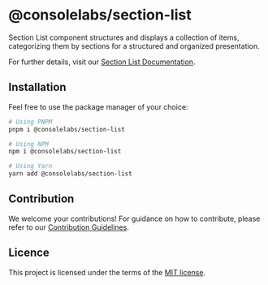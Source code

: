 # @consolelabs/section-list

Section List component structures and displays a collection of items,
categorizing them by sections for a structured and organized presentation.

For further details, visit our
[Section List Documentation](https://ds.console.so/?path=/docs/ui-sectionlist--docs).

## Installation

Feel free to use the package manager of your choice:

```sh
# Using PNPM
pnpm i @consolelabs/section-list

# Using NPM
npm i @consolelabs/section-list

# Using Yarn
yarn add @consolelabs/section-list
```

## Contribution

We welcome your contributions! For guidance on how to contribute, please refer
to our [Contribution Guidelines](/CONTRIBUTING.md).

## Licence

This project is licensed under the terms of the
[MIT license](https://choosealicense.com/licenses/mit/).
